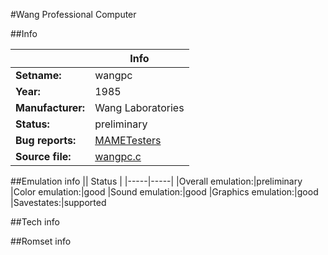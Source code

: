 #Wang Professional Computer

##Info

||Info|
|-----|-----|
|**Setname:**|wangpc
|**Year:**|1985
|**Manufacturer:**|Wang Laboratories
|**Status:**|preliminary
|**Bug reports:**|[MAMETesters](http://mametesters.org/view_all_set.php?type=1&temporary=y&search=wangpc.c)
|**Source file:**|[wangpc.c](https://github.com/mamedev/mame/blob/master/src/mess/drivers/wangpc.c)

##Emulation info
|| Status |
|-----|-----|
|Overall emulation:|preliminary
|Color emulation:|good
|Sound emulation:|good
|Graphics emulation:|good
|Savestates:|supported

##Tech info

##Romset info

<!--- START OF EDITED COMMENT DO NOT TOUCH TEXT ABOVE-->
